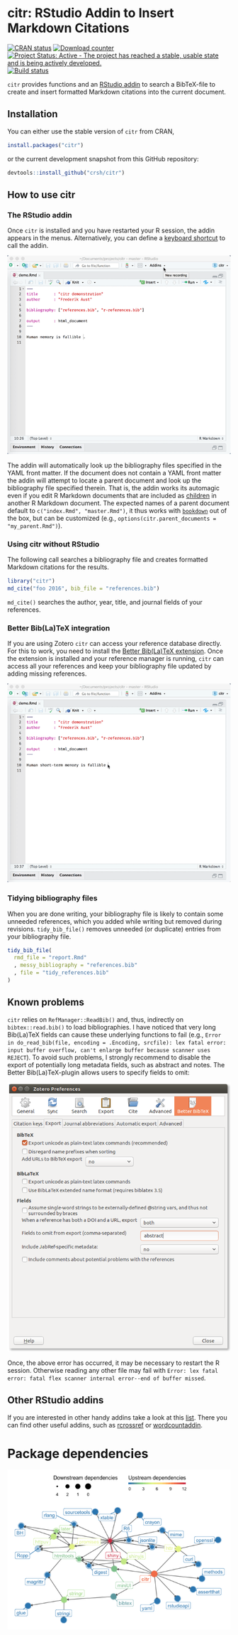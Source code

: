 citr: RStudio Addin to Insert Markdown Citations
================

[![CRAN
status](http://www.r-pkg.org/badges/version/citr)](https://cran.r-project.org/package=citr)
[![Download
counter](http://cranlogs.r-pkg.org/badges/citr)](https://cran.r-project.org/package=citr)
[![Project Status: Active - The project has reached a stable, usable
state and is being actively
developed.](http://www.repostatus.org/badges/latest/active.svg)](http://www.repostatus.org/#active)
[![Build
status](https://api.travis-ci.org/crsh/citr.svg?branch=master)](https://travis-ci.org/crsh/citr)

`citr` provides functions and an [RStudio
addin](https://rstudio.github.io/rstudioaddins/) to search a BibTeX-file
to create and insert formatted Markdown citations into the current
document.

## Installation

You can either use the stable version of `citr` from CRAN,

``` r
install.packages("citr")
```

or the current development snapshot from this GitHub repository:

``` r
devtools::install_github("crsh/citr")
```

## How to use citr

### The RStudio addin

Once `citr` is installed and you have restarted your R session, the
addin appears in the menus. Alternatively, you can define a [keyboard
shortcut](https://rstudio.github.io/rstudioaddins/#keyboard-shorcuts) to
call the addin.

![](tools/images/addin_demo.gif)

The addin will automatically look up the bibliography files specified in
the YAML front matter. If the document does not contain a YAML front
matter the addin will attempt to locate a parent document and look up
the bibliography file specified therein. That is, the addin works its
automagic even if you edit R Markdown documents that are included as
[children](http://yihui.name/knitr/demo/child/) in another R Markdown
document. The expected names of a parent document default to
`c("index.Rmd", "master.Rmd")`, it thus works with
[`bookdown`](https://bookdown.org/) out of the box, but can be
customized (e.g., `options(citr.parent_documents = "my_parent.Rmd")`).

### Using citr without RStudio

The following call searches a bibliography file and creates formatted
Markdown citations for the results.

``` r
library("citr")
md_cite("foo 2016", bib_file = "references.bib")
```

`md_cite()` searches the author, year, title, and journal fields of your
references.

### Better Bib(La)TeX integration

If you are using Zotero `citr` can access your reference database
directly. For this to work, you need to install the [Better Bib(La)TeX
extension](https://github.com/retorquere/zotero-better-bibtex/wiki).
Once the extension is installed and your reference manager is running,
`citr` can access all your references and keep your bibliography file
updated by adding missing references.

![](tools/images/addin_zotero_demo.gif)

### Tidying bibliography files

When you are done writing, your bibliography file is likely to contain
some unneeded references, which you added while writing but removed
during revisions. `tidy_bib_file()` removes unneeded (or duplicate)
entries from your bibliography file.

``` r
tidy_bib_file(
  rmd_file = "report.Rmd"
  , messy_bibliography = "references.bib"
  , file = "tidy_references.bib"
)
```

## Known problems

`citr` relies on `RefManager::ReadBib()` and, thus, indirectly on
`bibtex::read.bib()` to load bibliographies. I have noticed that very
long Bib(La)TeX fields can cause these underlying functions to fail
(e.g., `Error in do_read_bib(file, encoding = .Encoding, srcfile): lex
fatal error: input buffer overflow, can't enlarge buffer because scanner
uses REJECT`). To avoid such problems, I strongly recommend to disable
the export of potentially long metadata fields, such as abstract and
notes. The Better Bib(La)TeX-plugin allows users to specify fields to
omit:

![](tools/images/bbt_omit_abstract.png)

Once, the above error has occurred, it may be necessary to restart the R
session. Otherwise reading any other file may fail with `Error: lex
fatal error: fatal flex scanner internal error--end of buffer missed`.

## Other RStudio addins

If you are interested in other handy addins take a look at this
[list](https://github.com/daattali/addinslist#readme). There you can
find other useful addins, such as
[rcrossref](https://github.com/ropensci/rcrossref) or
[wordcountaddin](https://github.com/benmarwick/wordcountaddin).

# Package dependencies

![](tools/images/dependency_plot-1.png)<!-- -->
